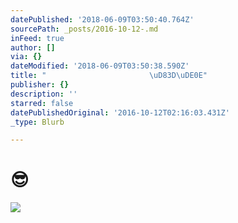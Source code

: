 ```yaml
---
datePublished: '2018-06-09T03:50:40.764Z'
sourcePath: _posts/2016-10-12-.md
inFeed: true
author: []
via: {}
dateModified: '2018-06-09T03:50:38.590Z'
title: "                       \uD83D\uDE0E"
publisher: {}
description: ''
starred: false
datePublishedOriginal: '2016-10-12T02:16:03.431Z'
_type: Blurb

---
```

# 😎
![](https://the-grid-user-content.s3-us-west-2.amazonaws.com/bb725ec9-8c6b-45da-8f77-7818fbb1b210.jpg)